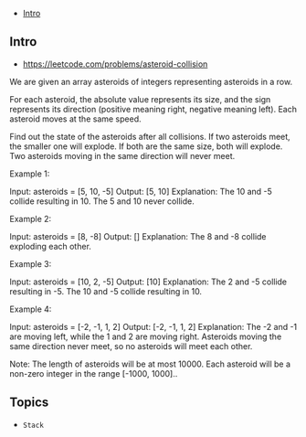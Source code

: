 - [Intro](#intro)

## Intro

- https://leetcode.com/problems/asteroid-collision


We are given an array asteroids of integers representing asteroids in a row.

For each asteroid, the absolute value represents its size, and the sign represents its direction (positive meaning right, negative meaning left).  Each asteroid moves at the same speed.

Find out the state of the asteroids after all collisions.  If two asteroids meet, the smaller one will explode.  If both are the same size, both will explode.  Two asteroids moving in the same direction will never meet.

Example 1:

Input: 
asteroids = [5, 10, -5]
Output: [5, 10]
Explanation: 
The 10 and -5 collide resulting in 10.  The 5 and 10 never collide.

Example 2:

Input: 
asteroids = [8, -8]
Output: []
Explanation: 
The 8 and -8 collide exploding each other.

Example 3:

Input: 
asteroids = [10, 2, -5]
Output: [10]
Explanation: 
The 2 and -5 collide resulting in -5.  The 10 and -5 collide resulting in 10.

Example 4:

Input: 
asteroids = [-2, -1, 1, 2]
Output: [-2, -1, 1, 2]
Explanation: 
The -2 and -1 are moving left, while the 1 and 2 are moving right.
Asteroids moving the same direction never meet, so no asteroids will meet each other.

Note:
The length of asteroids will be at most 10000.
Each asteroid will be a non-zero integer in the range [-1000, 1000]..


## Topics

- `Stack`



